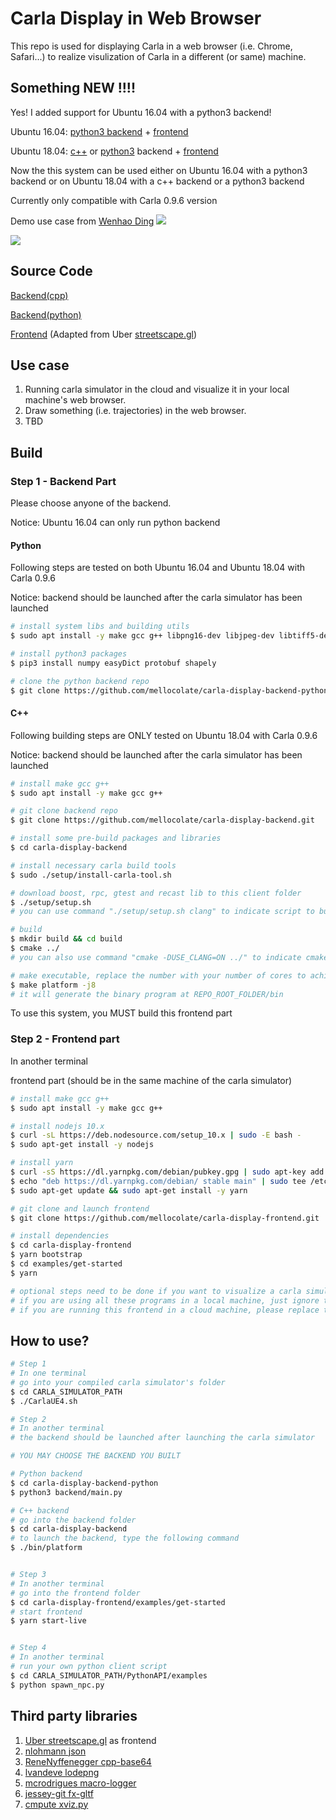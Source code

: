 
# Carla Display in Web Browser

This repo is used for displaying Carla in a web browser (i.e. Chrome, Safari...) to realize visulization of Carla in a different (or same) machine. 

## Something NEW !!!!
Yes! I added support for Ubuntu 16.04 with a python3 backend!

Ubuntu 16.04: [python3 backend](https://github.com/mellocolate/carla-display-backend-python) + [frontend]()

Ubuntu 18.04: [c++](https://github.com/mellocolate/carla-display-backend) or [python3](https://github.com/mellocolate/carla-display-backend-python) backend + [frontend]()

Now the this system can be used either on Ubuntu 16.04 with a python3 backend or on Ubuntu 18.04 with a c++ backend or a python3 backend

Currently only compatible with Carla 0.9.6 version

Demo use case from [Wenhao Ding](https://github.com/GilgameshD)
![](images/example_2.gif)

![](images/example.gif)

## Source Code

[Backend(cpp)](https://github.com/mellocolate/carla-display-backend)

[Backend(python)](https://github.com/mellocolate/carla-display-backend-python)

[Frontend](https://github.com/mellocolate/carla-display-frontend) (Adapted from Uber [streetscape.gl](https://github.com/uber/streetscape.gl))

## Use case
1. Running carla simulator in the cloud and visualize it in your local machine's web browser.
2. Draw something (i.e. trajectories) in the web browser.
3. TBD

## Build



### Step 1 - Backend Part
Please choose anyone of the backend. 

Notice: Ubuntu 16.04 can only run python backend

#### Python

Following steps are tested on both Ubuntu 16.04 and Ubuntu 18.04 with Carla 0.9.6

Notice: backend should be launched after the carla simulator has been launched
```bash
# install system libs and building utils
$ sudo apt install -y make gcc g++ libpng16-dev libjpeg-dev libtiff5-dev python3-pip

# install python3 packages
$ pip3 install numpy easyDict protobuf shapely

# clone the python backend repo
$ git clone https://github.com/mellocolate/carla-display-backend-python.git
```

#### C++
Following building steps are ONLY tested on Ubuntu 18.04 with Carla 0.9.6

Notice: backend should be launched after the carla simulator has been launched
```bash
# install make gcc g++
$ sudo apt install -y make gcc g++

# git clone backend repo
$ git clone https://github.com/mellocolate/carla-display-backend.git 

# install some pre-build packages and libraries
$ cd carla-display-backend

# install necessary carla build tools
$ sudo ./setup/install-carla-tool.sh

# download boost, rpc, gtest and recast lib to this client folder
$ ./setup/setup.sh                               
# you can use command "./setup/setup.sh clang" to indicate script to build with clang

# build
$ mkdir build && cd build
$ cmake ../
# you can also use command "cmake -DUSE_CLANG=ON ../" to indicate cmake to set default compiler to clang

# make executable, replace the number with your number of cores to achieve faster building speed
$ make platform -j8                                    
# it will generate the binary program at REPO_ROOT_FOLDER/bin
```

To use this system, you MUST build this frontend part
### Step 2 - Frontend part

In another terminal

frontend part (should be in the same machine of the carla simulator)
```bash
# install make gcc g++
$ sudo apt install -y make gcc g++

# install nodejs 10.x
$ curl -sL https://deb.nodesource.com/setup_10.x | sudo -E bash -
$ sudo apt-get install -y nodejs

# install yarn
$ curl -sS https://dl.yarnpkg.com/debian/pubkey.gpg | sudo apt-key add -
$ echo "deb https://dl.yarnpkg.com/debian/ stable main" | sudo tee /etc/apt/sources.list.d/yarn.list
$ sudo apt-get update && sudo apt-get install -y yarn

# git clone and launch frontend
$ git clone https://github.com/mellocolate/carla-display-frontend.git

# install dependencies
$ cd carla-display-frontend
$ yarn bootstrap
$ cd examples/get-started
$ yarn

# optional steps need to be done if you want to visualize a carla simulator on the cloud
# if you are using all these programs in a local machine, just ignore the following step
# if you are running this frontend in a cloud machine, please replace the serverUrl of 'localhost:8081' with 'YOUR_CLOUD_MACHINE_PUBLIC_IP:8081' in src/log-from-live.js
```

## How to use?
```bash
# Step 1
# In one terminal
# go into your compiled carla simulator's folder
$ cd CARLA_SIMULATOR_PATH
$ ./CarlaUE4.sh

# Step 2
# In another terminal
# the backend should be launched after launching the carla simulator

# YOU MAY CHOOSE THE BACKEND YOU BUILT

# Python backend
$ cd carla-display-backend-python
$ python3 backend/main.py

# C++ backend
# go into the backend folder
$ cd carla-display-backend
# to launch the backend, type the following command
$ ./bin/platform


# Step 3
# In another terminal
# go into the frontend folder
$ cd carla-display-frontend/examples/get-started
# start frontend 
$ yarn start-live


# Step 4
# In another terminal
# run your own python client script
$ cd CARLA_SIMULATOR_PATH/PythonAPI/examples
$ python spawn_npc.py
```

## Third party libraries
1. [Uber streetscape.gl](https://github.com/uber/streetscape.gl) as frontend
2. [nlohmann json](https://github.com/nlohmann/json)
3. [ReneNyffenegger cpp-base64](https://github.com/ReneNyffenegger/cpp-base64)
4. [lvandeve lodepng](https://github.com/lvandeve/lodepng)
5. [mcrodrigues macro-logger](https://github.com/dmcrodrigues/macro-logger)
6. [jessey-git fx-gltf](https://github.com/jessey-git/fx-gltf)
7. [cmpute xviz.py](https://github.com/cmpute/xviz.py)